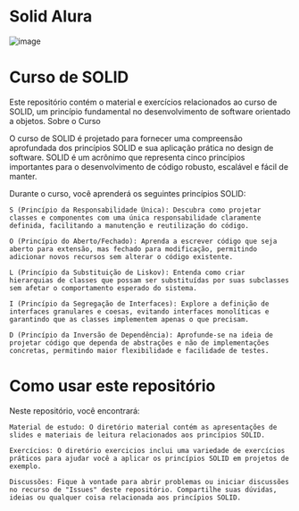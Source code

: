 # Solid Alura

![image](https://github.com/GabrielFCarrijo/Solid_Alura/assets/84852692/c9b9ee4b-7e74-42e2-bf78-f551f7368a40)

# Curso de SOLID

Este repositório contém o material e exercícios relacionados ao curso de SOLID, um princípio fundamental no desenvolvimento de software orientado a objetos.
Sobre o Curso

O curso de SOLID é projetado para fornecer uma compreensão aprofundada dos princípios SOLID e sua aplicação prática no design de software. SOLID é um acrônimo que representa cinco princípios importantes para o desenvolvimento de código robusto, escalável e fácil de manter.

 Durante o curso, você aprenderá os seguintes princípios SOLID:

    S (Princípio da Responsabilidade Única): Descubra como projetar classes e componentes com uma única responsabilidade claramente definida, facilitando a manutenção e reutilização do código.

    O (Princípio do Aberto/Fechado): Aprenda a escrever código que seja aberto para extensão, mas fechado para modificação, permitindo adicionar novos recursos sem alterar o código existente.

    L (Princípio da Substituição de Liskov): Entenda como criar hierarquias de classes que possam ser substituídas por suas subclasses sem afetar o comportamento esperado do sistema.

    I (Princípio da Segregação de Interfaces): Explore a definição de interfaces granulares e coesas, evitando interfaces monolíticas e garantindo que as classes implementem apenas o que precisam.

    D (Princípio da Inversão de Dependência): Aprofunde-se na ideia de projetar código que dependa de abstrações e não de implementações concretas, permitindo maior flexibilidade e facilidade de testes.

# Como usar este repositório

Neste repositório, você encontrará:

    Material de estudo: O diretório material contém as apresentações de slides e materiais de leitura relacionados aos princípios SOLID.

    Exercícios: O diretório exercicios inclui uma variedade de exercícios práticos para ajudar você a aplicar os princípios SOLID em projetos de exemplo.

    Discussões: Fique à vontade para abrir problemas ou iniciar discussões no recurso de "Issues" deste repositório. Compartilhe suas dúvidas, ideias ou qualquer coisa relacionada aos princípios SOLID.
